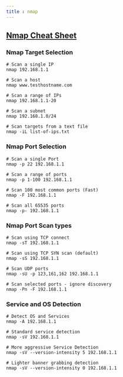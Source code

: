 ```yaml
---
title : nmap
---
```


## [Nmap Cheat Sheet](https://hackertarget.com/nmap-cheatsheet-a-quick-reference-guide/)

### Nmap Target Selection
```
# Scan a single IP
nmap 192.168.1.1

# Scan a host
nmap www.testhostname.com

# Scan a range of IPs
nmap 192.168.1.1-20

# Scan a subnet
nmap 192.168.1.0/24

# Scan targets from a text file
nmap -iL list-of-ips.txt
```

### Nmap Port Selection
```
# Scan a single Port
nmap -p 22 192.168.1.1

# Scan a range of ports
nmap -p 1-100 192.168.1.1

# Scan 100 most common ports (Fast)
nmap -F 192.168.1.1

# Scan all 65535 ports
nmap -p- 192.168.1.1
```

### Nmap Port Scan types
```
# Scan using TCP connect
nmap -sT 192.168.1.1

# Scan using TCP SYN scan (default)
nmap -sS 192.168.1.1

# Scan UDP ports
nmap -sU -p 123,161,162 192.168.1.1

# Scan selected ports - ignore discovery
nmap -Pn -F 192.168.1.1
```

### Service and OS Detection
```
# Detect OS and Services
nmap -A 192.168.1.1

# Standard service detection
nmap -sV 192.168.1.1

# More aggressive Service Detection
nmap -sV --version-intensity 5 192.168.1.1

# Lighter banner grabbing detection
nmap -sV --version-intensity 0 192.168.1.1
```
